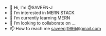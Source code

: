 - 👋 Hi, I’m @SAVEEN-J
- 👀 I’m interested in MERN STACK
- 🌱 I’m currently learning MERN
- 💞️ I’m looking to collaborate on ...
- 📫 How to reach me saveenj1996@gmail.com

<!---
SAVEEN-J/SAVEEN-J is a ✨ special ✨ repository because its `README.md` (this file) appears on your GitHub profile.
You can click the Preview link to take a look at your changes.
--->
